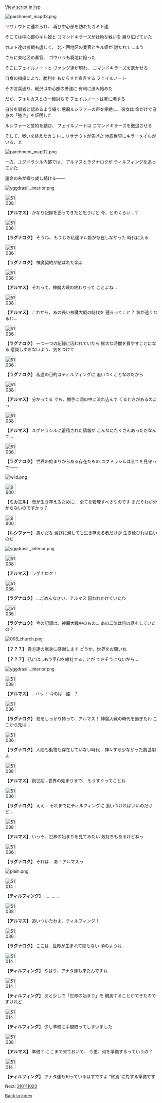 [View script in lisp](../scripts/210111010.txt)

![parchment_map03.png](../images/backgrounds/parchment_map03.png)

リサナウトに連れられ、
再び中心部を訪れたカミト達

そこでは中心部のキル姫と
コマンドキラーズが壮絶な戦いを
繰り広げていた

カミト達の参戦も虚しく、
北・西地区の奏官とキル姫が
討たれてしまう

さらに東地区の奏官、
ゴウバラも窮地に陥った

そこにフェイルノートと
ヴァング達が現れ、
コマンドキラーズを退かせる

自身の指揮により、勝利を
もたらすと宣言する
フェイルノート

その言葉通り、戦況は中心部の者達に
有利に進み始めた

だが、フォルカスとの一騎討ちで
フェイルノートは死に瀕する

自分を弱者と認めるよう囁く
悪魔ルシファーの声を拒絶し、彼女は
命がけで自身の「強さ」を証明した

ルシファーと誓約を結び、
フェイルノートは
コマンドキラーズを撤退させる

そして、戦いを終えたカミトに
リサナウトが告げた
地底世界にキラーメイルがいる、と

![parchment_map02.png](../images/backgrounds/parchment_map02.png)

一方、ユグドラシル内部では、
アルマスとラグナロクが
ティルフィングを追っていた

運命の糸が織り成し続ける――

![yggdrasill_interior.png](../images/backgrounds/yggdrasill_interior.png)

<img src="../images/units/5103831.png" alt="5103831.png" height="34"/>

**【アルマス】**
かなり記録を遡ってきたと思うけど
今、どのくらい…？

<img src="../images/units/5103621.png" alt="5103621.png" height="34"/>

**【ラグナロク】**
そうね…
もうじき私達キル姫が存在しなかった
時代に入る

<img src="../images/units/5103621.png" alt="5103621.png" height="34"/>

**【ラグナロク】**
神魔契約が結ばれた頃よ

<img src="../images/units/5103831.png" alt="5103831.png" height="34"/>

**【アルマス】**
それって、神魔大戦の終わりって
ことよね…

<img src="../images/units/5103831.png" alt="5103831.png" height="34"/>

**【アルマス】**
これから、あの長い神魔大戦の時代を
遡るってこと？
気が遠くなるわ…

<img src="../images/units/5103621.png" alt="5103621.png" height="34"/>

**【ラグナロク】**
一つ一つの記録に囚われていたら
膨大な時間を費やすことになる
意識しすぎないよう、気をつけて

<img src="../images/units/5103621.png" alt="5103621.png" height="34"/>

**【ラグナロク】**
私達の目的はティルフィングに
追いつくことなのだから

<img src="../images/units/5103831.png" alt="5103831.png" height="34"/>

**【アルマス】**
分かってる
でも、勝手に頭の中に流れ込んで
くるときがあるのよっ

<img src="../images/units/5103831.png" alt="5103831.png" height="34"/>

**【アルマス】**
ユグドラシルに蓄積された情報が
こんなにたくさんあっただなんて…

<img src="../images/units/5103621.png" alt="5103621.png" height="34"/>

**【ラグナロク】**
世界の始まりからある存在だもの
ユグドラシルは全てを見守って――

![wild.png](../images/backgrounds/wild.png)

<img src="../images/units/960029.png" alt="960029.png" height="34"/>

**【ミカエル】**
皆が生き存えるために、
全てを管理すべきなのです
まだそれが分からないのですかっ？

<img src="../images/units/960028.png" alt="960028.png" height="34"/>

**【ルシファー】**
愚かだな
滅びに瀕しても生き存える者だけが
生き延びれば良いのだ

![yggdrasill_interior.png](../images/backgrounds/yggdrasill_interior.png)

<img src="../images/units/5103831.png" alt="5103831.png" height="34"/>

**【アルマス】**
ラグナロク！

<img src="../images/units/5103621.png" alt="5103621.png" height="34"/>

**【ラグナロク】**
…ごめんなさい、アルマス
囚われかけていたわ

<img src="../images/units/5103621.png" alt="5103621.png" height="34"/>

**【ラグナロク】**
今の記録は、神魔大戦中のもの…
あの二体は何の話をしていたの？

![006_church.png](../images/backgrounds/006_church.png)

**【？？？】**
貴方達の献身に感謝します
どうか、世界をお願いね 

**【？？？】**
私には…もう平和を維持することが
できそうにないから…

![yggdrasill_interior.png](../images/backgrounds/yggdrasill_interior.png)

<img src="../images/units/5103831.png" alt="5103831.png" height="34"/>

**【アルマス】**
…ハッ！
今のは…誰…？

<img src="../images/units/5103621.png" alt="5103621.png" height="34"/>

**【ラグナロク】**
気をしっかり持って、アルマス！
神魔大戦の時代を過ぎたわ
ここから先は…

<img src="../images/units/5103621.png" alt="5103621.png" height="34"/>

**【ラグナロク】**
人間も動物も存在していない時代…
神々すら少なかった創世期よ

<img src="../images/units/5103831.png" alt="5103831.png" height="34"/>

**【アルマス】**
創世期…世界の始まりまで、
もうすぐってことね

<img src="../images/units/5103621.png" alt="5103621.png" height="34"/>

**【ラグナロク】**
ええ…
それまでにティルフィングに
追いつければいいのだけど…

<img src="../images/units/5103831.png" alt="5103831.png" height="34"/>

**【アルマス】**
いっそ、世界の始まりを見てみたい
気持ちもあるけどねっ

<img src="../images/units/5103621.png" alt="5103621.png" height="34"/>

**【ラグナロク】**
それは…
あ！アルマスっ

![plain.png](../images/backgrounds/plain.png)

<img src="../images/units/5101431.png" alt="5101431.png" height="34"/>

**【ティルフィング】**
…………

<img src="../images/units/5103831.png" alt="5103831.png" height="34"/>

**【アルマス】**
追いついたわよ、ティルフィング！

<img src="../images/units/5103621.png" alt="5103621.png" height="34"/>

**【ラグナロク】**
ここは…世界が生まれて間もない
頃のようね…

<img src="../images/units/5101431.png" alt="5101431.png" height="34"/>

**【ティルフィング】**
やはり、アナタ達も来たんですね

<img src="../images/units/5101431.png" alt="5101431.png" height="34"/>

**【ティルフィング】**
あと少しで「世界の始まり」を
観測することができたのですけれど…

<img src="../images/units/5101431.png" alt="5101431.png" height="34"/>

**【ティルフィング】**
少し準備に手間取ってしまいました

<img src="../images/units/5103831.png" alt="5103831.png" height="34"/>

**【アルマス】**
準備？
ここまで来ておいて、
今更、何を準備するっていうの？

<img src="../images/units/5101431.png" alt="5101431.png" height="34"/>

**【ティルフィング】**
アナタ達も知っているはずですよ
“終焉”に対する準備です

Next: [210111020](210111020.md)

[Back to index](index.md)
